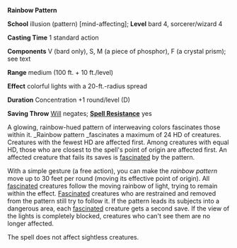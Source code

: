  **Rainbow Pattern**

**School** illusion (pattern) [mind-affecting]; **Level** bard 4, sorcerer/wizard 4

**Casting Time** 1 standard action

**Components** V (bard only), S, M (a piece of phosphor), F (a crystal prism); see text

**Range** medium (100 ft. + 10 ft./level)

**Effect** colorful lights with a 20-ft.-radius spread

**Duration** Concentration +1 round/level (D)

**Saving Throw** [Will](../combat.md#_will) negates; **[Spell Resistance](../glossary.md#_spell-resistance)** yes

A glowing, rainbow-hued pattern of interweaving colors fascinates those within it. _Rainbow pattern _fascinates a maximum of 24 HD of creatures. Creatures with the fewest HD are affected first. Among creatures with equal HD, those who are closest to the spell's point of origin are affected first. An affected creature that fails its saves is [fascinated](../glossary.md#_fascinated) by the pattern.

With a simple gesture (a free action), you can make the _rainbow pattern_ move up to 30 feet per round (moving its effective point of origin). All [fascinated](../glossary.md#_fascinated) creatures follow the moving rainbow of light, trying to remain within the effect. [Fascinated](../glossary.md#_fascinated) creatures who are restrained and removed from the pattern still try to follow it. If the pattern leads its subjects into a dangerous area, each [fascinated](../glossary.md#_fascinated) creature gets a second save. If the view of the lights is completely blocked, creatures who can't see them are no longer affected.

The spell does not affect sightless creatures.

